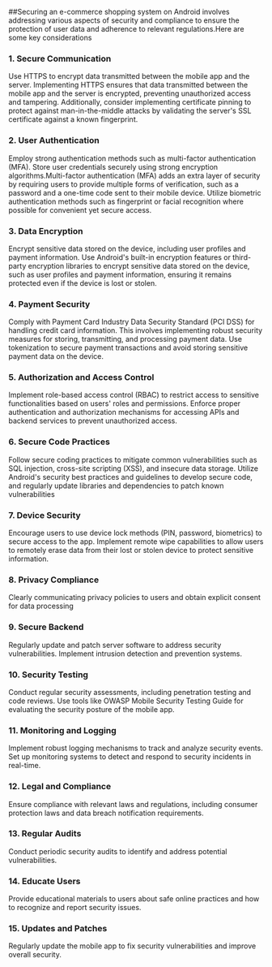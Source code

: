##Securing an e-commerce shopping system on Android involves addressing various aspects of security and compliance to ensure the protection of user data and adherence to relevant regulations.Here are some key considerations
### 1. Secure Communication
Use HTTPS to encrypt data transmitted between the mobile app and the server. Implementing HTTPS ensures that data transmitted between the mobile app and the server is encrypted, preventing unauthorized access and tampering.
Additionally, consider implementing certificate pinning to protect against man-in-the-middle attacks by validating the server's SSL certificate against a known fingerprint.
### 2. User Authentication
Employ strong authentication methods such as multi-factor authentication (MFA).
Store user credentials securely using strong encryption algorithms.Multi-factor authentication (MFA) adds an extra layer of security by requiring users to provide multiple forms of verification, such as a password and a one-time code sent to their mobile device.
Utilize biometric authentication methods such as fingerprint or facial recognition where possible for convenient yet secure access.
### 3. Data Encryption
Encrypt sensitive data stored on the device, including user profiles and payment information.
Use Android's built-in encryption features or third-party encryption libraries to encrypt sensitive data stored on the device, such as user profiles and payment information, ensuring it remains protected even if the device is lost or stolen.
### 4. Payment Security
Comply with Payment Card Industry Data Security Standard (PCI DSS) for handling credit card information.  This involves implementing robust security measures for storing, transmitting, and processing payment data.
Use tokenization to secure payment transactions and avoid storing sensitive payment data on the device.
### 5. Authorization and Access Control
Implement role-based access control (RBAC) to restrict access to sensitive functionalities based on users' roles and permissions.
Enforce proper authentication and authorization mechanisms for accessing APIs and backend services to prevent unauthorized access.
### 6. Secure Code Practices
Follow secure coding practices to mitigate common vulnerabilities such as SQL injection, cross-site scripting (XSS), and insecure data storage.
Utilize Android's security best practices and guidelines to develop secure code, and regularly update libraries and dependencies to patch known vulnerabilities
### 7. Device Security
Encourage users to use device lock methods (PIN, password, biometrics) to secure access to the app.
Implement remote wipe capabilities to allow users to remotely erase data from their lost or stolen device to protect sensitive information.
### 8. Privacy Compliance
Clearly communicating privacy policies to users and obtain explicit consent for data processing
### 9. Secure Backend
Regularly update and patch server software to address security vulnerabilities.
Implement intrusion detection and prevention systems.
### 10. Security Testing
Conduct regular security assessments, including penetration testing and code reviews.
Use tools like OWASP Mobile Security Testing Guide for evaluating the security posture of the mobile app.
### 11. Monitoring and Logging
Implement robust logging mechanisms to track and analyze security events.
Set up monitoring systems to detect and respond to security incidents in real-time.
### 12. Legal and Compliance
Ensure compliance with relevant laws and regulations, including consumer protection laws and data breach notification requirements.
### 13. Regular Audits
Conduct periodic security audits to identify and address potential vulnerabilities.
### 14. Educate Users
Provide educational materials to users about safe online practices and how to recognize and report security issues.
### 15. Updates and Patches
Regularly update the mobile app to fix security vulnerabilities and improve overall security.

